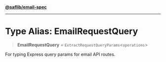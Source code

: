 [**@saflib/email-spec**](../index.md)

***

# Type Alias: EmailRequestQuery

> **EmailRequestQuery** = `ExtractRequestQueryParams`\<`operations`\>

For typing Express query params for email API routes.
